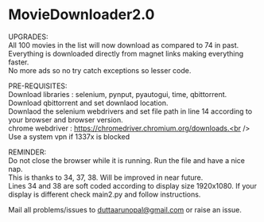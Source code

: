 # MovieDownloader2.0<br />

UPGRADES:<br />
All 100 movies in the list will now download as compared to 74 in past.<br />
Everything is downloaded directly from magnet links making everything faster.<br />
No more ads so no try catch exceptions so lesser code.<br />



PRE-REQUISITES:<br />
Download libraries : selenium, pynput, pyautogui, time, qbittorrent.<br />
Download qbittorrent and set downlaod location.<br />
Downlaod the selenium webdrivers and set file path in line 14 according to your browser and browser version.<br />
chrome webdriver : https://chromedriver.chromium.org/downloads.<br />
Use a system vpn if 1337x is blocked


REMINDER:<br />
Do not close the browser while it is running. Run the file and have a nice nap.<br />
This is thanks to 34, 37, 38. Will be improved in near future.<br />
Lines 34 and 38 are soft coded according to display size 1920x1080. If your display is different check main2.py and follow instructions.<br />



Mail all problems/issues to duttaarunopal@gmail.com or raise an issue.<br />
